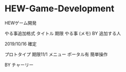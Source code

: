 # HEW-Game-Development
HEWゲーム開発

やる事追加格式
タイトル    期限
やる事
(メモ)
BY 追加する人

2019/10/16 確定

プロトタイプ    期限11/1
メニュー
ポータル有
簡単操作

BY チャーリー

